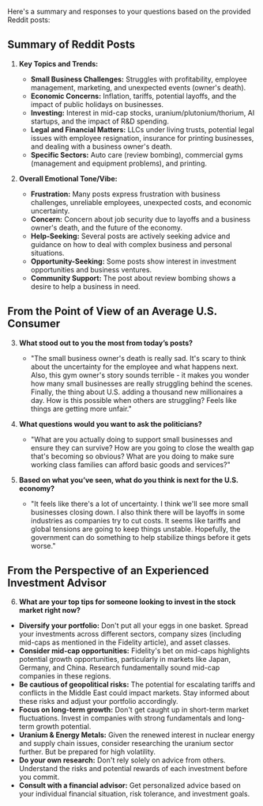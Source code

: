 Here's a summary and responses to your questions based on the provided Reddit posts:

## Summary of Reddit Posts

1.  **Key Topics and Trends:**
    *   **Small Business Challenges:** Struggles with profitability, employee management, marketing, and unexpected events (owner's death).
    *   **Economic Concerns:** Inflation, tariffs, potential layoffs, and the impact of public holidays on businesses.
    *   **Investing:** Interest in mid-cap stocks, uranium/plutonium/thorium, AI startups, and the impact of R&D spending.
    *   **Legal and Financial Matters:** LLCs under living trusts, potential legal issues with employee resignation, insurance for printing businesses, and dealing with a business owner's death.
    *   **Specific Sectors:** Auto care (review bombing), commercial gyms (management and equipment problems), and printing.

2.  **Overall Emotional Tone/Vibe:**
    *   **Frustration:** Many posts express frustration with business challenges, unreliable employees, unexpected costs, and economic uncertainty.
    *   **Concern:** Concern about job security due to layoffs and a business owner's death, and the future of the economy.
    *   **Help-Seeking:** Several posts are actively seeking advice and guidance on how to deal with complex business and personal situations.
    *   **Opportunity-Seeking:** Some posts show interest in investment opportunities and business ventures.
    *   **Community Support:** The post about review bombing shows a desire to help a business in need.

## From the Point of View of an Average U.S. Consumer

3.  **What stood out to you the most from today’s posts?**
    *   "The small business owner's death is really sad. It's scary to think about the uncertainty for the employee and what happens next. Also, this gym owner's story sounds terrible - it makes you wonder how many small businesses are really struggling behind the scenes. Finally, the thing about U.S. adding a thousand new millionaires a day. How is this possible when others are struggling? Feels like things are getting more unfair."

4.  **What questions would you want to ask the politicians?**
    *   "What are you actually doing to support small businesses and ensure they can survive? How are you going to close the wealth gap that's becoming so obvious? What are you doing to make sure working class families can afford basic goods and services?"

5.  **Based on what you’ve seen, what do you think is next for the U.S. economy?**
    *   "It feels like there's a lot of uncertainty. I think we'll see more small businesses closing down. I also think there will be layoffs in some industries as companies try to cut costs. It seems like tariffs and global tensions are going to keep things unstable. Hopefully, the government can do something to help stabilize things before it gets worse."

## From the Perspective of an Experienced Investment Advisor

6.  **What are your top tips for someone looking to invest in the stock market right now?**

*   **Diversify your portfolio:** Don't put all your eggs in one basket. Spread your investments across different sectors, company sizes (including mid-caps as mentioned in the Fidelity article), and asset classes.
*   **Consider mid-cap opportunities:** Fidelity's bet on mid-caps highlights potential growth opportunities, particularly in markets like Japan, Germany, and China. Research fundamentally sound mid-cap companies in these regions.
*   **Be cautious of geopolitical risks:** The potential for escalating tariffs and conflicts in the Middle East could impact markets. Stay informed about these risks and adjust your portfolio accordingly.
*   **Focus on long-term growth:** Don't get caught up in short-term market fluctuations. Invest in companies with strong fundamentals and long-term growth potential.
*   **Uranium & Energy Metals:** Given the renewed interest in nuclear energy and supply chain issues, consider researching the uranium sector further. But be prepared for high volatility.
*   **Do your own research:** Don't rely solely on advice from others. Understand the risks and potential rewards of each investment before you commit.
*   **Consult with a financial advisor:** Get personalized advice based on your individual financial situation, risk tolerance, and investment goals.
